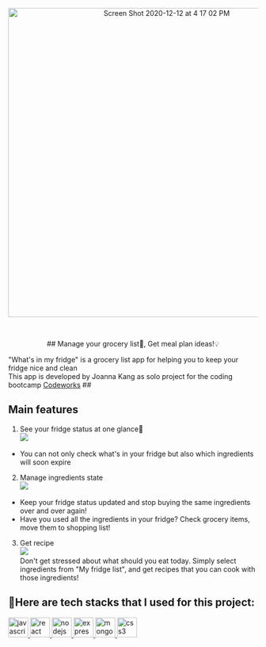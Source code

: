 <p align="center"><img width="624" alt="Screen Shot 2020-12-12 at 4 17 02 PM" src="https://user-images.githubusercontent.com/34419390/101989059-b76b7a80-3c95-11eb-850e-45083e681589.png"></p><br/>
<p align="center"> ## Manage your grocery list📝, Get meal plan ideas!💡</p>
"What's in my fridge" is a grocery list app for helping you to keep your fridge nice and clean </br>
This app is developed by Joanna Kang as solo project for the coding bootcamp <a href="https://codeworks.me">Codeworks</a>
##

## Main features<br/>
1. See your fridge status at one glance👀<br/>
![](https://media2.giphy.com/media/YfKxwaiSQ2w5DJP6yt/giphy.gif) <br/>
- You can not only check what's in your fridge but also which ingredients will soon expire<br/>
2. Manage ingredients state <br/>
![](https://media4.giphy.com/media/dUTgRiAFDj9h94z79T/giphy.gif) <br/>
- Keep your fridge status updated and stop buying the same ingredients over and over again!<br/>
- Have you used all the ingredients in your fridge? Check grocery items, move them to shopping list!<br/>
3. Get recipe <br/>
![](https://media1.giphy.com/media/uVNuq1LXngu3a5rfFf/giphy.gif) <br/>
Don't get stressed about what should you eat today. Simply select ingredients from "My fridge list", and get recipes that you can cook with those ingredients!

## 🤖Here are tech stacks that I used for this project:
<p align="left"> 
   <a href="https://developer.mozilla.org/en-US/docs/Web/JavaScript" target="_blank"> <img src="https://devicons.github.io/devicon/devicon.git/icons/javascript/javascript-original.svg" alt="javascript" width="40" height="40"/> </a> 
   <a href="https://reactjs.org/" target="_blank"> <img src="https://devicons.github.io/devicon/devicon.git/icons/react/react-original-wordmark.svg" alt="react" width="40" height="40"/> </a> 
   <a href="https://nodejs.org" target="_blank"> <img src="https://devicons.github.io/devicon/devicon.git/icons/nodejs/nodejs-original-wordmark.svg" alt="nodejs" width="40" height="40"/> </a> 
   <a href="https://expressjs.com" target="_blank"> <img src="https://devicons.github.io/devicon/devicon.git/icons/express/express-original-wordmark.svg" alt="express" width="40" height="40"/> </a> 
   <a href="https://www.mongodb.com/" target="_blank"> <img src="https://devicons.github.io/devicon/devicon.git/icons/mongodb/mongodb-original-wordmark.svg" alt="mongodb" width="40" height="40"/> </a> 
   <a href="https://www.w3schools.com/css/" target="_blank"> <img src="https://devicons.github.io/devicon/devicon.git/icons/css3/css3-original-wordmark.svg" alt="css3" width="40" height="40"/> </a> 
</p>
